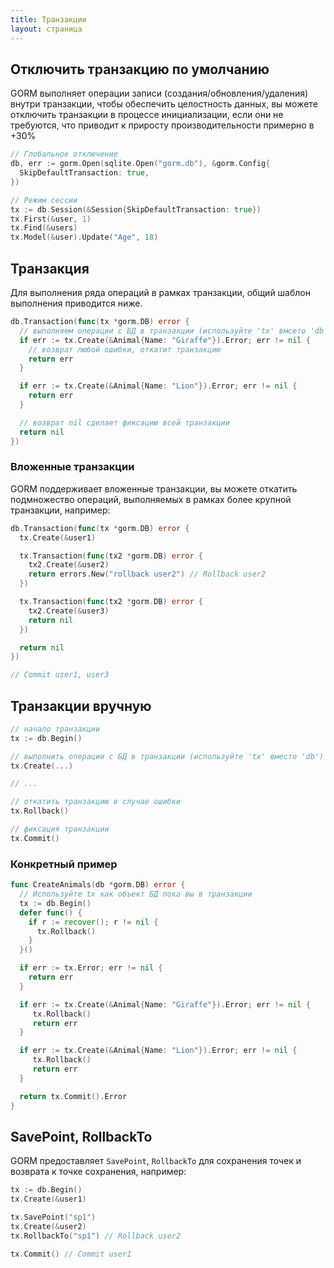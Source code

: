 ```yaml
---
title: Транзакции
layout: страница
---
```


## Отключить транзакцию по умолчанию

GORM выполняет операции записи (создания/обновления/удаления) внутри транзакции, чтобы обеспечить целостность данных, вы можете отключить транзакции в процессе инициализации, если они не требуются, что приводит к приросту производительности примерно в +30%

```go
// Глобальное отключение
db, err := gorm.Open(sqlite.Open("gorm.db"), &gorm.Config{
  SkipDefaultTransaction: true,
})

// Режим сессии
tx := db.Session(&Session{SkipDefaultTransaction: true})
tx.First(&user, 1)
tx.Find(&users)
tx.Model(&user).Update("Age", 18)
```

## Транзакция

Для выполнения ряда операций в рамках транзакции, общий шаблон выполнения приводится ниже.

```go
db.Transaction(func(tx *gorm.DB) error {
  // выполняем операции с БД в транзакции (используйте 'tx' вмсето 'db')
  if err := tx.Create(&Animal{Name: "Giraffe"}).Error; err != nil {
    // возврат любой ошибки, откатит транзакцию
    return err
  }

  if err := tx.Create(&Animal{Name: "Lion"}).Error; err != nil {
    return err
  }

  // возврат nil сделает фиксацию всей транзакции
  return nil
})
```

### Вложенные транзакции

GORM поддерживает вложенные транзакции, вы можете откатить подмножество операций, выполняемых в рамках более крупной транзакции, например:

```go
db.Transaction(func(tx *gorm.DB) error {
  tx.Create(&user1)

  tx.Transaction(func(tx2 *gorm.DB) error {
    tx2.Create(&user2)
    return errors.New("rollback user2") // Rollback user2
  })

  tx.Transaction(func(tx2 *gorm.DB) error {
    tx2.Create(&user3)
    return nil
  })

  return nil
})

// Commit user1, user3
```

## Транзакции вручную

```go
// начало транзакции
tx := db.Begin()

// выполнить операции с БД в транзакции (используйте 'tx' вместо 'db')
tx.Create(...)

// ...

// откатить транзакцию в случае ошибки
tx.Rollback()

// фиксация транзакции
tx.Commit()
```

### Конкретный пример

```go
func CreateAnimals(db *gorm.DB) error {
  // Используйте tx как объект БД пока вы в транзакции
  tx := db.Begin()
  defer func() {
    if r := recover(); r != nil {
      tx.Rollback()
    }
  }()

  if err := tx.Error; err != nil {
    return err
  }

  if err := tx.Create(&Animal{Name: "Giraffe"}).Error; err != nil {
     tx.Rollback()
     return err
  }

  if err := tx.Create(&Animal{Name: "Lion"}).Error; err != nil {
     tx.Rollback()
     return err
  }

  return tx.Commit().Error
}
```

## SavePoint, RollbackTo

GORM предоставляет `SavePoint`, `RollbackTo` для сохранения точек и возврата к точке сохранения, например:

```go
tx := db.Begin()
tx.Create(&user1)

tx.SavePoint("sp1")
tx.Create(&user2)
tx.RollbackTo("sp1") // Rollback user2

tx.Commit() // Commit user1
```
